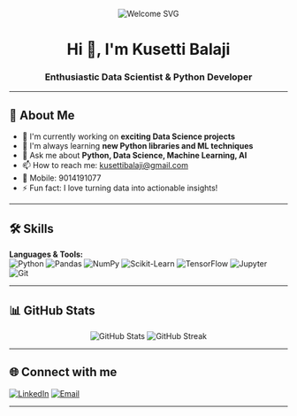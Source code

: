 <!-- Responsive SVG Welcome Banner -->
<p align="center">
  <img src="https://readme-typing-svg.demolab.com?font=Fira+Code&size=30&pause=1000&color=36BCF7&center=true&vCenter=true&width=600&lines=Welcome+to+My+GitHub!;Enthusiastic+Data+Scientist;Passionate+Python+Developer" alt="Welcome SVG" />
</p>

<h1 align="center">Hi 👋, I'm Kusetti Balaji</h1>
<h3 align="center">Enthusiastic Data Scientist & Python Developer</h3>

---

## 🚀 About Me

- 🔭 I'm currently working on **exciting Data Science projects**
- 🌱 I'm always learning **new Python libraries and ML techniques**
- 💬 Ask me about **Python, Data Science, Machine Learning, AI**
- 📫 How to reach me: kusettibalaji@gmail.com
- 📱 Mobile: 9014191077
- ⚡ Fun fact: I love turning data into actionable insights!

---

## 🛠️ Skills

**Languages & Tools:**  
![Python](https://img.shields.io/badge/Python-3776AB?style=for-the-badge&logo=python&logoColor=white)
![Pandas](https://img.shields.io/badge/Pandas-150458?style=for-the-badge&logo=pandas&logoColor=white)
![NumPy](https://img.shields.io/badge/NumPy-013243?style=for-the-badge&logo=numpy&logoColor=white)
![Scikit-Learn](https://img.shields.io/badge/Scikit--Learn-F7931E?style=for-the-badge&logo=scikit-learn&logoColor=white)
![TensorFlow](https://img.shields.io/badge/TensorFlow-FF6F00?style=for-the-badge&logo=tensorflow&logoColor=white)
![Jupyter](https://img.shields.io/badge/Jupyter-F37626?style=for-the-badge&logo=jupyter&logoColor=white)
![Git](https://img.shields.io/badge/Git-F05032?style=for-the-badge&logo=git&logoColor=white)

---

## 📊 GitHub Stats

<p align="center">
  <img src="https://github-readme-stats.vercel.app/api?username=kusetti143&show_icons=true&theme=radical" alt="GitHub Stats" />
  <img src="https://github-readme-streak-stats.herokuapp.com/?user=kusetti143&theme=radical" alt="GitHub Streak" />
</p>

---

## 🌐 Connect with me

[![LinkedIn](https://img.shields.io/badge/LinkedIn-blue?style=for-the-badge&logo=linkedin&logoColor=white)](https://github.com/kusetti143)
[![Email](https://img.shields.io/badge/Email-D14836?style=for-the-badge&logo=gmail&logoColor=white)](mailto:kusettibalaji@gmail.com)

---

<!-- Replace placeholders with your actual info if you want to update social links --> 

